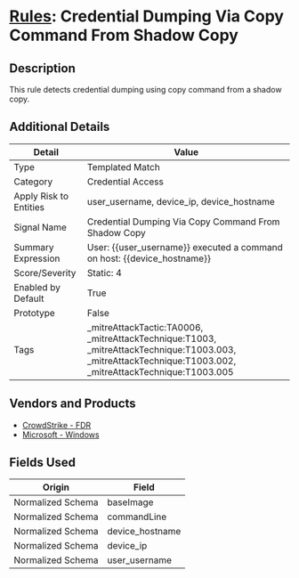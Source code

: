 # [Rules](README.md): Credential Dumping Via Copy Command From Shadow Copy

## Description
This rule detects credential dumping using copy command from a shadow copy.

## Additional Details
|Detail|Value|
|----|----|
|Type|Templated Match|
|Category|Credential Access|
|Apply Risk to Entities|user_username, device_ip, device_hostname|
|Signal Name|Credential Dumping Via Copy Command From Shadow Copy|
|Summary Expression|User: {{user_username}} executed a command on host: {{device_hostname}}|
|Score/Severity|Static: 4|
|Enabled by Default|True|
|Prototype|False|
|Tags|_mitreAttackTactic:TA0006, _mitreAttackTechnique:T1003, _mitreAttackTechnique:T1003.003, _mitreAttackTechnique:T1003.002, _mitreAttackTechnique:T1003.005|
## Vendors and Products
- [CrowdStrike - FDR](../products/569a3a44-c29f-492e-bcf4-5dc04e2ab0f3.md)
- [Microsoft - Windows](../products/1ff7546c-cb36-4a24-87f7-89d2cecc5761.md)


## Fields Used

|Origin|Field|
|----|----|
|Normalized Schema|baseImage|
|Normalized Schema|commandLine|
|Normalized Schema|device_hostname|
|Normalized Schema|device_ip|
|Normalized Schema|user_username|


